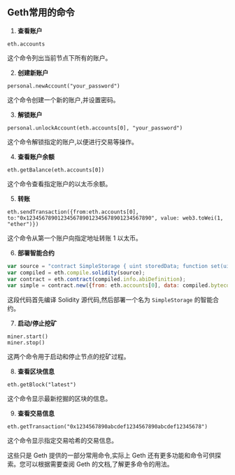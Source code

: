 ## Geth常用的命令

1. **查看账户**
```
eth.accounts
```
这个命令列出当前节点下所有的账户。

2. **创建新账户**
```
personal.newAccount("your_password")
```
这个命令创建一个新的账户,并设置密码。

3. **解锁账户**
```
personal.unlockAccount(eth.accounts[0], "your_password")
```
这个命令解锁指定的账户,以便进行交易等操作。

4. **查看账户余额**
```
eth.getBalance(eth.accounts[0])
```
这个命令查看指定账户的以太币余额。

5. **转账**
```
eth.sendTransaction({from:eth.accounts[0], to:"0x1234567890123456789012345678901234567890", value: web3.toWei(1, "ether")})
```
这个命令从第一个账户向指定地址转账 1 以太币。

6. **部署智能合约**
```javascript
var source = "contract SimpleStorage { uint storedData; function set(uint x) { storedData = x; } function get() constant returns (uint) { return storedData; }}";
var compiled = eth.compile.solidity(source);
var contract = eth.contract(compiled.info.abiDefinition);
var simple = contract.new({from: eth.accounts[0], data: compiled.bytecode, gas: 300000});
```
这段代码首先编译 Solidity 源代码,然后部署一个名为 `SimpleStorage` 的智能合约。

7. **启动/停止挖矿**
```
miner.start()
miner.stop()
```
这两个命令用于启动和停止节点的挖矿过程。

8. **查看区块信息**
```
eth.getBlock("latest")
```
这个命令显示最新挖掘的区块的信息。

9. **查看交易信息**
```
eth.getTransaction("0x1234567890abcdef1234567890abcdef12345678")
```
这个命令显示指定交易哈希的交易信息。

这些只是 Geth 提供的一部分常用命令,实际上 Geth 还有更多功能和命令可供探索。您可以根据需要查阅 Geth 的文档,了解更多命令的用法。